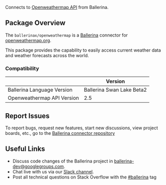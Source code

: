 Connects to [Openweathermap API](https://openweathermap.org/) from Ballerina.

## Package Overview

The `ballerinax/openweathermap` is a [Ballerina](https://ballerina.io/) connector for [openweathermap.org](https://openweathermap.org/).

This package provides the capability to easily access current weather data and weather forecasts across the world.

### Compatibility

|                               | Version                       |
|-------------------------------|-------------------------------|
| Ballerina Language Version    | Ballerina Swan Lake Beta2     |
| Openweathermap API Version    | 2.5                           |

## Report Issues

To report bugs, request new features, start new discussions, view project boards, etc., go to the [Ballerina connector repository](link)

## Useful Links

- Discuss code changes of the Ballerina project in [ballerina-dev@googlegroups.com](mailto:ballerina-dev@googlegroups.com).
- Chat live with us via our [Slack channel](https://ballerina.io/community/slack/).
- Post all technical questions on Stack Overflow with the [#ballerina](https://stackoverflow.com/questions/tagged/ballerina) tag

